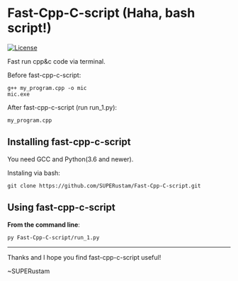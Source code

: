 # Fast-Cpp-C-script (Haha, bash script!)
[![License](https://img.shields.io/github/license/mashape/apistatus.svg)](https://github.com/SUPERustam/Fast-Cpp-C-script/blob/master/LICENSE)

Fast run cpp&amp;c code via terminal.

Before fast-cpp-c-script:
```shell
g++ my_program.cpp -o mic
mic.exe
```
After fast-cpp-c-script (run run_1.py):
```shell
my_program.cpp
```

## Installing fast-cpp-c-script
You need GCC and Python(3.6 and newer).

Instaling via bash:
```shell
git clone https://github.com/SUPERustam/Fast-Cpp-C-script.git
```

## Using fast-cpp-c-script

**From the command line**:

```shell
py Fast-Cpp-C-script/run_1.py
```

[comment]: <> (TODO: run via run_1.py)

------------------------------------------------------------------------

Thanks and I hope you find fast-cpp-c-script useful!

~SUPERustam
